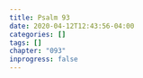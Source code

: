 ```yaml
---
title: Psalm 93
date: 2020-04-12T12:43:56-04:00
categories: []
tags: []
chapter: "093"
inprogress: false
---
```


